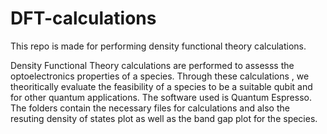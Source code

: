 # DFT-calculations
This repo is made for performing density functional theory calculations.

Density Functional Theory calculations are performed to assesss the optoelectronics properties of a species. 
Through these calculations , we theoritically evaluate the feasibility of a species to be a suitable qubit and for other quantum applications.
The software used is Quantum Espresso. The folders contain the necessary files for calculations and also the resuting density of states plot as well as the band gap plot for the species.
